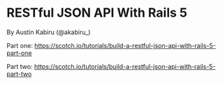 # RESTful JSON API With Rails 5
By Austin Kabiru (@akabiru_)

Part one:
https://scotch.io/tutorials/build-a-restful-json-api-with-rails-5-part-one

Part two:
https://scotch.io/tutorials/build-a-restful-json-api-with-rails-5-part-two
